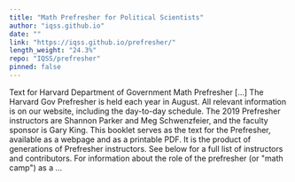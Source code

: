 ```yaml
---
title: "Math Prefresher for Political Scientists"
author: "iqss.github.io"
date: ""
link: "https://iqss.github.io/prefresher/"
length_weight: "24.3%"
repo: "IQSS/prefresher"
pinned: false
---
```


Text for Harvard Department of Government Math Prefresher [...] The Harvard Gov Prefresher is held each year in August. All relevant information is on our website, including the day-to-day schedule. The 2019 Prefresher instructors are Shannon Parker and Meg Schwenzfeier, and the faculty sponsor is Gary King. This booklet serves as the text for the Prefresher, available as a webpage and as a printable PDF. It is the product of generations of Prefresher instructors. See below for a full list of instructors and contributors. For information about the role of the prefresher (or "math camp") as a ...

